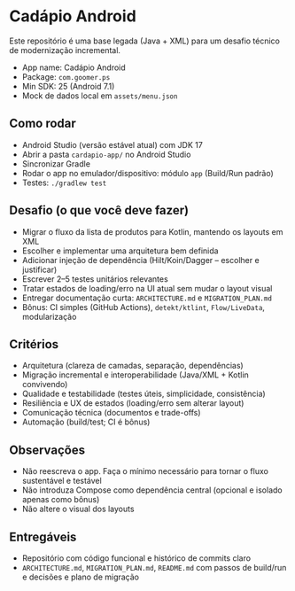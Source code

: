 # Cadápio Android

Este repositório é uma base legada (Java + XML) para um desafio técnico de modernização incremental.

- App name: Cadápio Android
- Package: `com.goomer.ps`
- Min SDK: 25 (Android 7.1)
- Mock de dados local em `assets/menu.json`

## Como rodar
- Android Studio (versão estável atual) com JDK 17
- Abrir a pasta `cardapio-app/` no Android Studio
- Sincronizar Gradle
- Rodar o app no emulador/dispositivo: módulo `app` (Build/Run padrão)
- Testes: `./gradlew test`

## Desafio (o que você deve fazer)
- Migrar o fluxo da lista de produtos para Kotlin, mantendo os layouts em XML
- Escolher e implementar uma arquitetura bem definida
- Adicionar injeção de dependência (Hilt/Koin/Dagger – escolher e justificar)
- Escrever 2–5 testes unitários relevantes
- Tratar estados de loading/erro na UI atual sem mudar o layout visual
- Entregar documentação curta: `ARCHITECTURE.md` e `MIGRATION_PLAN.md`
- Bônus: CI simples (GitHub Actions), `detekt/ktlint`, `Flow/LiveData`, modularização

## Critérios
- Arquitetura (clareza de camadas, separação, dependências)
- Migração incremental e interoperabilidade (Java/XML + Kotlin convivendo)
- Qualidade e testabilidade (testes úteis, simplicidade, consistência)
- Resiliência e UX de estados (loading/erro sem alterar layout)
- Comunicação técnica (documentos e trade-offs)
- Automação (build/test; CI é bônus)

## Observações
- Não reescreva o app. Faça o mínimo necessário para tornar o fluxo sustentável e testável
- Não introduza Compose como dependência central (opcional e isolado apenas como bônus)
- Não altere o visual dos layouts

## Entregáveis

- Repositório com código funcional e histórico de commits claro
- `ARCHITECTURE.md`, `MIGRATION_PLAN.md`, `README.md` com passos de build/run e decisões e plano de migração
